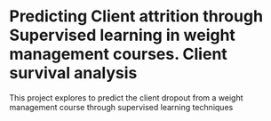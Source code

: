 # Predicting Client attrition through Supervised learning in weight management courses. Client survival analysis
This project explores to predict the client dropout from a weight management course through supervised learning techniques
